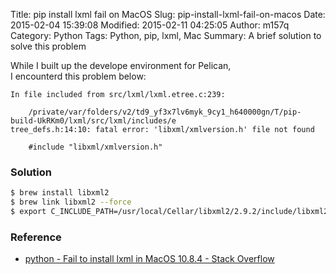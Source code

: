 Title: pip install lxml fail on MacOS
Slug: pip-install-lxml-fail-on-macos
Date: 2015-02-04 15:39:08
Modified: 2015-02-11 04:25:05
Author: m157q
Category: Python
Tags: Python, pip, lxml, Mac
Summary: A brief solution to solve this problem

While I built up the develope environment for Pelican,   
I encounterd this problem below:

```text
In file included from src/lxml/lxml.etree.c:239:

    /private/var/folders/v2/td9_yf3x7lv6myk_9cy1_h640000gn/T/pip-build-UkRKm0/lxml/src/lxml/includes/e
tree_defs.h:14:10: fatal error: 'libxml/xmlversion.h' file not found

    #include "libxml/xmlversion.h"
```

### Solution

```bash
$ brew install libxml2
$ brew link libxml2 --force
$ export C_INCLUDE_PATH=/usr/local/Cellar/libxml2/2.9.2/include/libxml2:$C_INCLUDE_PATH
```

### Reference

- [python - Fail to install lxml in MacOS 10.8.4 - Stack Overflow](http://stackoverflow.com/questions/17857858/fail-to-install-lxml-in-macos-10-8-4)

